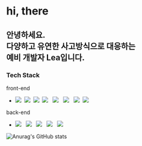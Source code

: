 
<h1> hi, there </h1>
<h2> 안녕하세요.<br>
다양하고 유연한 사고방식으로 대응하는 <br>
예비 개발자 Lea입니다. </h2>

<h3><b>Tech Stack</b></h3>
<p> front-end </p>
<ul>
  <li> <img src="https://img.shields.io/badge/HTML5-E34F26?style=flat-square&logo=HTML5&logoColor=white"/>&nbsp 
 <img src="https://img.shields.io/badge/CSS3-1572B6?style=flat-square&logo=CSS3&logoColor=white"/>&nbsp
 <img src="https://img.shields.io/badge/JavaScript-F7DF1E?style=flat-square&logo=JavaScript&logoColor=white"/>&nbsp
 <img src="https://img.shields.io/badge/jquery-0769AD?style=flat-the-badge&logo=jquery&logoColor=white"> &nbsp
 <img src="https://img.shields.io/badge/react-61DAFB?style=flat-the-badge&logo=react&logoColor=black"> &nbsp
 <img src="https://img.shields.io/badge/bootstrap-7952B3?style=flat-the-badge&logo=bootstrap&logoColor=white"> &nbsp
 <img src="https://img.shields.io/badge/firebase-FFCA28?style=flat-the-badge&logo=firebase&logoColor=white">&nbsp
 <img src="https://img.shields.io/badge/Scss-CC6699?style=flat&logo=Sass&logoColor=white"/> &nbsp


</li>
</ul>
  
<p> back-end </p>
<ul>
  <li> <img src="https://img.shields.io/badge/Python-3766AB?style=flat-square&logo=Python&logoColor=white"/> &nbsp
  <img src="https://img.shields.io/badge/MongoDB-47A248?style=flat-square&logo=MongoDB&logoColor=white"/> &nbsp
  <img src="https://img.shields.io/badge/MySQL-4479A1?style=flat-square&logo=MySQL&logoColor=white"/> &nbsp
  <img src="https://img.shields.io/badge/mariaDB-003545?style=flat-the-badge&logo=mariaDB&logoColor=white"> &nbsp
  <img src="https://img.shields.io/badge/oracle-F80000?style=flat-the-badge&logo=oracle&logoColor=white"></li> 
</ul>

![Anurag's GitHub stats](https://github-readme-stats.vercel.app/api?username=leaisrevolution&show_icons=true&theme=dracula)

<!--
**leaisrevolution/leaisrevolution** is a ✨ _special_ ✨ repository because its `README.md` (this file) appears on your GitHub profile.
<li> <img src="https://img.shields.io/badge/Node.js-339933?style=flat-square&logo=Node.js&logoColor=white"/></a> &nbsp </li>

Here are some ideas to get you started:

- 🔭 I’m currently working on ...
- 🌱 I’m currently learning ...
- 👯 I’m looking to collaborate on ...
- 🤔 I’m looking for help with ...
- 💬 Ask me about ...
- 📫 How to reach me: ...
- 😄 Pronouns: ...
- ⚡ Fun fact: ...
-->
